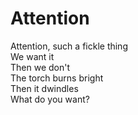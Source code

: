 # Attention
Attention, such a fickle thing  
We want it  
Then we don't  
The torch burns bright  
Then it dwindles  
What do you want?